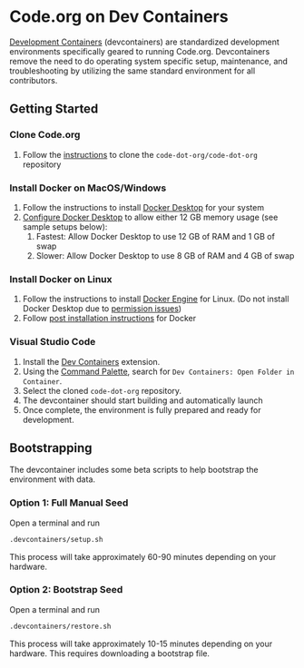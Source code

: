 # Code.org on Dev Containers

[Development Containers](https://containers.dev/) (devcontainers) are standardized development environments specifically geared to running Code.org. Devcontainers remove the need to do operating system specific setup, maintenance, and troubleshooting by utilizing the same standard environment for all contributors.

## Getting Started

### Clone Code.org

1. Follow the [instructions](https://docs.github.com/en/repositories/creating-and-managing-repositories/cloning-a-repository) to clone the `code-dot-org/code-dot-org` repository

### Install Docker on MacOS/Windows

1. Follow the instructions to install [Docker Desktop](https://docs.docker.com/get-started/introduction/get-docker-desktop/) for your system
2. [Configure Docker Desktop](https://docs.docker.com/desktop/settings/) to allow either 12 GB memory usage (see sample setups below):
    1. Fastest: Allow Docker Desktop to use 12 GB of RAM and 1 GB of swap
    2. Slower: Allow Docker Desktop to use 8 GB of RAM and 4 GB of swap
  
### Install Docker on Linux

1. Follow the instructions to install [Docker Engine](https://docs.docker.com/engine/install/) for Linux. (Do not install Docker Desktop due to [permission issues](https://github.com/moby/moby/issues/2259))
2. Follow [post installation instructions](https://docs.docker.com/engine/install/linux-postinstall/) for Docker

### Visual Studio Code

1. Install the [Dev Containers](https://marketplace.visualstudio.com/items?itemName=ms-vscode-remote.remote-containers) extension.
2. Using the [Command Palette](https://code.visualstudio.com/docs/getstarted/userinterface#_command-palette), search for `Dev Containers: Open Folder in Container`.
3. Select the cloned `code-dot-org` repository.
4. The devcontainer should start building and automatically launch
5. Once complete, the environment is fully prepared and ready for development.

## Bootstrapping

The devcontainer includes some beta scripts to help bootstrap the environment with data.

### Option 1: Full Manual Seed

Open a terminal and run 
```bash
.devcontainers/setup.sh
```

This process will take approximately 60-90 minutes depending on your hardware.

### Option 2: Bootstrap Seed

Open a terminal and run 
```bash
.devcontainers/restore.sh
```

This process will take approximately 10-15 minutes depending on your hardware. This requires downloading a bootstrap file.
